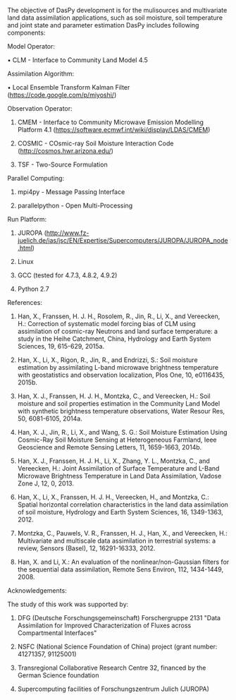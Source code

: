 The objective of DasPy development is for the mulisources and multivariate land data assimilation applications, such as soil moisture, soil temperature and joint state and parameter estimation DasPy includes following components:

Model Operator:

•	CLM - Interface to Community Land Model 4.5

Assimilation Algorithm:

•	Local Ensemble Transform Kalman Filter (https://code.google.com/p/miyoshi/)

Observation Operator:

1.	CMEM - Interface to Community Microwave Emission Modelling Platform 4.1 (https://software.ecmwf.int/wiki/display/LDAS/CMEM)

2.	COSMIC - COsmic-ray Soil Moisture Interaction Code (http://cosmos.hwr.arizona.edu/)

3.	TSF - Two-Source Formulation

Parallel Computing:

1.	mpi4py - Message Passing Interface

2.	parallelpython - Open Multi-Processing

Run Platform:

1.	JUROPA (http://www.fz-juelich.de/ias/jsc/EN/Expertise/Supercomputers/JUROPA/JUROPA_node.html)

2.	Linux

3.	GCC (tested for 4.7.3, 4.8.2, 4.9.2)

4.	Python 2.7

References:

1.	Han, X., Franssen, H. J. H., Rosolem, R., Jin, R., Li, X., and Vereecken, H.: Correction of systematic model forcing bias of CLM using assimilation of cosmic-ray Neutrons and land surface temperature: a study in the Heihe Catchment, China, Hydrology and Earth System Sciences, 19, 615-629, 2015a.

2.	Han, X., Li, X., Rigon, R., Jin, R., and Endrizzi, S.: Soil moisture estimation by assimilating L-band microwave brightness temperature with geostatistics and observation localization, Plos One, 10, e0116435, 2015b.

3.	Han, X. J., Franssen, H. J. H., Montzka, C., and Vereecken, H.: Soil moisture and soil properties estimation in the Community Land Model with synthetic brightness temperature observations, Water Resour Res, 50, 6081-6105, 2014a.

4.	Han, X. J., Jin, R., Li, X., and Wang, S. G.: Soil Moisture Estimation Using Cosmic-Ray Soil Moisture Sensing at Heterogeneous Farmland, Ieee Geoscience and Remote Sensing Letters, 11, 1659-1663, 2014b.

5.	Han, X. J., Franssen, H. J. H., Li, X., Zhang, Y. L., Montzka, C., and Vereecken, H.: Joint Assimilation of Surface Temperature and L-Band Microwave Brightness Temperature in Land Data Assimilation, Vadose Zone J, 12, 0, 2013.

6.	Han, X., Li, X., Franssen, H. J. H., Vereecken, H., and Montzka, C.: Spatial horizontal correlation characteristics in the land data assimilation of soil moisture, Hydrology and Earth System Sciences, 16, 1349-1363, 2012.

7.	Montzka, C., Pauwels, V. R., Franssen, H. J., Han, X., and Vereecken, H.: Multivariate and multiscale data assimilation in terrestrial systems: a review, Sensors (Basel), 12, 16291-16333, 2012.

8.	Han, X. and Li, X.: An evaluation of the nonlinear/non-Gaussian filters for the sequential data assimilation, Remote Sens Environ, 112, 1434-1449, 2008.

Acknowledgements:

The study of this work was supported by:

1.	DFG (Deutsche Forschungsgemeinschaft) Forschergruppe 2131 "Data Assimilation for Improved Characterization of Fluxes across Compartmental Interfaces"

2.	NSFC (National Science Foundation of China) project (grant number: 41271357, 91125001)

3.	Transregional Collaborative Research Centre 32, financed by the German Science foundation

4.	Supercomputing facilities of Forschungszentrum Julich (JUROPA)

